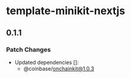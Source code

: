 # template-minikit-nextjs

## 0.1.1

### Patch Changes

- Updated dependencies []:
  - @coinbase/onchainkit@1.0.3

